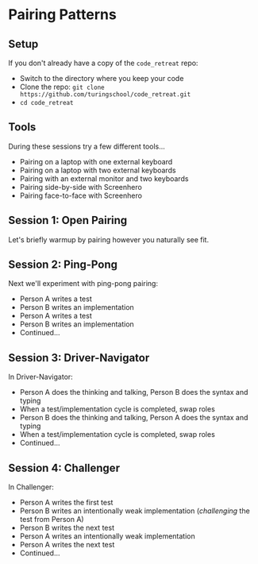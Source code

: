 # Pairing Patterns

## Setup

If you don't already have a copy of the `code_retreat` repo:

* Switch to the directory where you keep your code
* Clone the repo: `git clone https://github.com/turingschool/code_retreat.git`
* `cd code_retreat`

## Tools

During these sessions try a few different tools...

* Pairing on a laptop with one external keyboard
* Pairing on a laptop with two external keyboards
* Pairing with an external monitor and two keyboards
* Pairing side-by-side with Screenhero
* Pairing face-to-face with Screenhero

## Session 1: Open Pairing

Let's briefly warmup by pairing however you naturally see fit.

## Session 2: Ping-Pong

Next we'll experiment with ping-pong pairing:

* Person A writes a test
* Person B writes an implementation
* Person A writes a test
* Person B writes an implementation
* Continued...

## Session 3: Driver-Navigator

In Driver-Navigator:

* Person A does the thinking and talking, Person B does the syntax and typing
* When a test/implementation cycle is completed, swap roles
* Person B does the thinking and talking, Person A does the syntax and typing
* When a test/implementation cycle is completed, swap roles
* Continued...

## Session 4: Challenger

In Challenger:

* Person A writes the first test
* Person B writes an intentionally weak implementation (*challenging* the test from Person A)
* Person B writes the next test
* Person A writes an intentionally weak implementation
* Person A writes the next test
* Continued...
